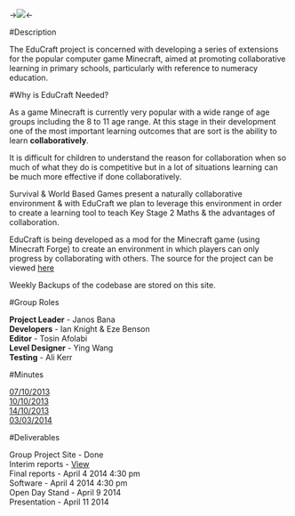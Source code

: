 -><img src="http://gamerfitnation.com/wp-content/uploads/2013/08/Minecraft-logo.png"><-

#Description

The EduCraft project is concerned with developing a series of
extensions for the popular computer game
Minecraft, aimed at promoting collaborative learning in primary schools,
particularly with reference to numeracy education.

#Why is EduCraft Needed?

As a game Minecraft is currently very popular with a wide range of age groups including the 8 to 11 age range. At this stage in their development one of the most important learning outcomes that are sort is the ability to learn <b>collaboratively</b>. 

It is difficult for children to understand the reason for collaboration when so much of what they do is competitive but in a lot of situations learning can be much more effective if done collaboratively. 

Survival & World Based Games present a naturally collaborative environment & with EduCraft we plan to leverage this environment in order to create a learning tool to teach Key Stage 2 Maths & the advantages of collaboration.

EduCraft is being developed as a mod for the Minecraft game (using Minecraft Forge) to create an environment in which players can only progress by collaborating with others. The source for the project can be viewed <a href="https://github.com/TosinAF/EduCraft">here</a>

Weekly Backups of the codebase are stored on this site. 


#Group Roles

<b>Project Leader</b> - Janos Bana<br>
<b>Developers</b> - Ian Knight & Eze Benson<br>
<b>Editor</b> - Tosin Afolabi<br>
<b>Level Designer</b> - Ying Wang <br>
<b>Testing</b> - Ali Kerr<br>

#Minutes

<a href="https://code.cs.nott.ac.uk/p/gp13-pxb1/source/tree/HEAD/Minutes/minutes-20131007.pdf">07/10/2013</a><br>
<a href="https://code.cs.nott.ac.uk/p/gp13-pxb1/source/tree/HEAD/Minutes/minutes-20131017%20-%202nd%20formal%20meeting.pdf">10/10/2013</a><br>
<a href="https://code.cs.nott.ac.uk/p/gp13-pxb1/source/tree/HEAD/Minutes/minutes-group-20131014.pdf">14/10/2013</a><br>
<a href="https://code.cs.nott.ac.uk/p/gp13-pxb1/source/tree/10/Minutes/Supervisormeeting03-03-2014.pdf">03/03/2014</a>

#Deliverables

Group Project Site - Done<br>
Interim reports - <a href="https://code.cs.nott.ac.uk/p/gp13-pxb1/source/tree/9/Interim%20Report.pdf">View</a><br>
Final reports - April 4 2014 4:30 pm<br>
Software - April 4 2014 4:30 pm<br>
Open Day Stand - April 9 2014<br>
Presentation - April 11 2014<br>
